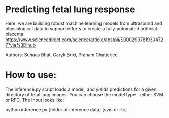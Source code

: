 # Predicting fetal lung response

Here, we are building robust machine learning models from ultrasound and physiological data to support efforts to create a fully-automated artificial placenta: https://www.sciencedirect.com/science/article/abs/pii/S0002937819304727?via%3Dihub

Authors: Suhaas Bhat, Garyk Brixi, Pranam Chatterjee

# How to use:
The inference.py script loads a model, and yields predictions for a given directory of fetal lung images. You can choose the model type - either SVM or RFC.
The input looks like:

python inference.py [folder of inference data] [svm or rfc]
